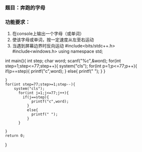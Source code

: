 ### 题目：奔跑的字母

### 功能要求：

1. 在console上输出一个字母（或单词）
1. 使该字母或单词，按一定速度从左至右运动
1. 当遇到屏幕边界时反向运动
#include<bits/stdc++.h>
#include<windows.h>
using namespace std;

int main(){
	int step;
	char word;
	scanf("%c",&word);
	for(int step=1;step<=77;step++){
		system("cls");
		  for(int p=1;p<=77;p++){
		  	if(p==step){
		  		printf("c",word);
			  }
			  else{
			  	printf(" ");
			  }
		  }

	}
	for(int step=77;step>=1;step--){
		system("cls");
		  for(int j=1;j<=77;j++){
		  	if(j==step){
		  		printf("c",word);
			  }
			  else{
			  	printf(" ");
			  }
		  }

	}
	return 0;
} 
